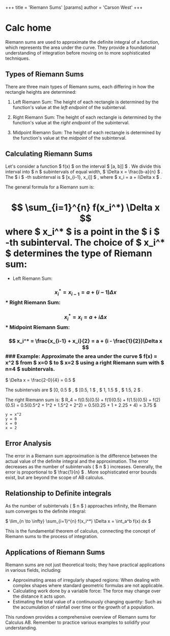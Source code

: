 +++
 title = 'Riemann Sums'
[params]
	author = 'Carson West'
+++
# Calc home
Riemann sums are used to approximate the definite integral of a function, which represents the area under the curve.  They provide a foundational understanding of integration before moving on to more sophisticated techniques.

## Types of Riemann Sums 
There are three main types of Riemann sums, each differing in how the rectangle heights are determined:

1. Left Riemann Sum: The height of each rectangle is determined by the function's value at the *left endpoint* of the subinterval.

2. Right Riemann Sum: The height of each rectangle is determined by the function's value at the *right endpoint* of the subinterval.

3. Midpoint Riemann Sum: The height of each rectangle is determined by the function's value at the *midpoint* of the subinterval.


##  Calculating Riemann Sums 
Let's consider a function  $ f(x) $  on the interval  $ [a, b]] $ . We divide this interval into  $ n $  subintervals of equal width,  $ \Delta x = \frac{b-a}{n} $ .  The  $ i $ -th subinterval is  $ [x_{i-1}, x_i]] $ , where  $ x_i = a + i\Delta x $ .

The general formula for a Riemann sum is:
#  $$  \sum_{i=1}^{n} f(x_i^*) \Delta x  $$  where  $ x_i^* $  is a point in the  $ i $ -th subinterval.  The choice of  $ x_i^* $  determines the type of Riemann sum:
* Left Riemann Sum: 
###  $$ x_i^* = x_{i-1} = a + (i-1)\Delta x $$  * Right Riemann Sum: 
###  $$ x_i^* = x_i = a + i\Delta x $$  * Midpoint Riemann Sum: 
###  $$ x_i^* = \frac{x_{i-1} + x_i}{2} = a + (i - \frac{1}{2})\Delta x $$  ### Example: Approximate the area under the curve  $ f(x) = x^2 $  from  $ x=0 $  to  $ x=2 $  using a right Riemann sum with  $ n=4 $  subintervals.

 $ \Delta x = \frac{2-0}{4} = 0.5 $ 

The subintervals are  $ [0, 0.5 $ ,  $ [0.5, 1 $ ,  $ 1, 1.5 $ ,  $ 1.5, 2 $ .

The right Riemann sum is:
 $ R_4 = f(0.5)(0.5) + f(1)(0.5) + f(1.5)(0.5) + f(2)(0.5) = 0.5(0.5^2 + 1^2 + 1.5^2 + 2^2) = 0.5(0.25 + 1 + 2.25 + 4) = 3.75 $ 


```desmos-graph
y = x^2
y = 0
x = 0
x = 2
```

## Error Analysis

The error in a Riemann sum approximation is the difference between the actual value of the definite integral and the approximation. The error decreases as the number of subintervals ( $ n $ ) increases.  Generally, the error is proportional to  $ \frac{1}{n} $ .  More sophisticated error bounds exist, but are beyond the scope of AB calculus.


##  Relationship to Definite integrals

As the number of subintervals ( $ n $ ) approaches infinity, the Riemann sum converges to the definite integral:

 $ \lim_{n \to \infty} \sum_{i=1}^{n} f(x_i^*) \Delta x = \int_a^b f(x) dx $ 

This is the fundamental theorem of calculus, connecting the concept of Riemann sums to the process of integration.


## Applications of Riemann Sums

Riemann sums are not just theoretical tools; they have practical applications in various fields, including:

* Approximating areas of irregularly shaped regions:  When dealing with complex shapes where standard geometric formulas are not applicable.
* Calculating work done by a variable force:  The force may change over the distance it acts upon.
* Estimating the total value of a continuously changing quantity:  Such as the accumulation of rainfall over time or the growth of a population.


This rundown provides a comprehensive overview of Riemann sums for Calculus AB. Remember to practice various examples to solidify your understanding.
